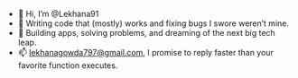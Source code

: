 - 👋 Hi, I’m @Lekhana91
- 👀 Writing code that (mostly) works and fixing bugs I swore weren’t mine.
- 🌱  Building apps, solving problems, and dreaming of the next big tech leap.
- 📫  lekhanagowda797@gmail.com, I promise to reply faster than your favorite function executes.

<!---
Lekhana91/Lekhana91 is a ✨ special ✨ repository because its `README.md` (this file) appears on your GitHub profile.
You can click the Preview link to take a look at your changes.
--->
